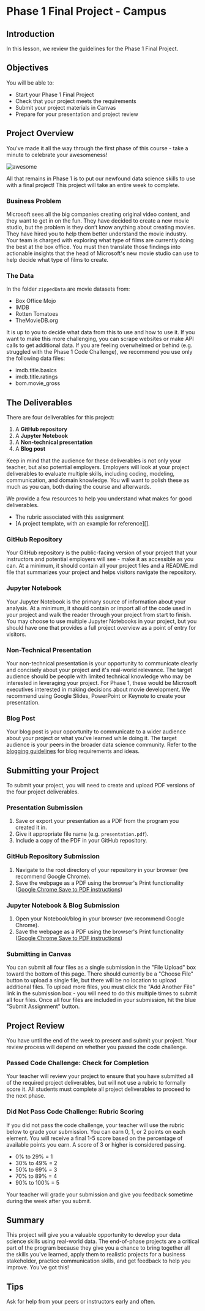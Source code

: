 # Phase 1 Final Project - Campus

## Introduction

In this lesson, we review the guidelines for the Phase 1 Final Project.

## Objectives

You will be able to:

* Start your Phase 1 Final Project
* Check that your project meets the requirements
* Submit your project materials in Canvas
* Prepare for your presentation and project review

## Project Overview

You've made it all the way through the first phase of this course - take a minute to celebrate your awesomeness!

![awesome](https://raw.githubusercontent.com/learn-co-curriculum/dsc-phase-1-project-campus/master/awesome.gif)

All that remains in Phase 1 is to put our newfound data science skills to use with a final project! This project will take an entire week to complete. 

### Business Problem

Microsoft sees all the big companies creating original video content, and they want to get in on the fun. They have decided to create a new movie studio, but the problem is they don’t know anything about creating movies. They have hired you to help them better understand the movie industry.
Your team is charged with exploring what type of films are currently doing the best at the box office. You must then translate those findings into actionable insights that the head of Microsoft's new movie studio can use to help decide what type of films to create.

### The Data

In the folder `zippedData` are movie datasets from:

* Box Office Mojo
* IMDB
* Rotten Tomatoes
* TheMovieDB.org

It is up to you to decide what data from this to use and how to use it. If you want to make this more challenging, you can scrape websites or make API calls to get additional data. If you are feeling overwhelmed or behind (e.g. struggled with the Phase 1 Code Challenge), we recommend you use only the following data files:

* imdb.title.basics
* imdb.title.ratings
* bom.movie_gross

## The Deliverables

There are four deliverables for this project:

1. A **GitHub repository**
2. A **Jupyter Notebook**
3. A **Non-technical presentation**
4. A **Blog post**

Keep in mind that the audience for these deliverables is not only your teacher, but also potential employers. Employers will look at your project deliverables to evaluate multiple skills, including coding, modeling, communication, and domain knowledge. You will want to polish these as much as you can, both during the course and afterwards.

We provide a few resources to help you understand what makes for good deliverables. 
- The rubric associated with this assignment 
- [A project template, with an example for reference][]. 

### GitHub Repository

Your GitHub repository is the public-facing version of your project that your instructors and potential employers will see - make it as accessible as you can. At a minimum, it should contain all your project files and a README.md file that summarizes your project and helps visitors navigate the repository. 

### Jupyter Notebook

Your Jupyter Notebook is the primary source of information about your analysis. At a minimum, it should contain or import all of the code used in your project and walk the reader through your project from start to finish. You may choose to use multiple Jupyter Notebooks in your project, but you should have one that provides a full project overview as a point of entry for visitors.

### Non-Technical Presentation

Your non-technical presentation is your opportunity to communicate clearly and concisely about your project and it's real-world relevance. The target audience should be people with limited technical knowledge who may be interested in leveraging your project. For Phase 1, these would be Microsoft executives interested in making decisions about movie development. We recommend using Google Slides, PowerPoint or Keynote to create your presentation.

### Blog Post

Your blog post is your opportunity to communicate to a wider audience about your project or what you've learned while doing it. The target audience is your peers in the broader data science community. Refer to the [blogging guidelines][] for blog requirements and ideas.

## Submitting your Project

To submit your project, you will need to create and upload PDF versions of the four project deliverables. 

### Presentation Submission

1. Save or export your presentation as a PDF from the program you created it in. 
2. Give it appropriate file name (e.g. `presentation.pdf`).
3. Include a copy of the PDF in your GitHub repository.

### GitHub Repository Submission

1. Navigate to the root directory of your repository in your browser (we recommend Google Chrome).
2. Save the webpage as a PDF using the browser's Print functionality ([Google Chrome Save to PDF instructions])

### Jupyter Notebook & Blog Submission

1. Open your Notebook/blog in your browser (we recommend Google Chrome).
2. Save the webpage as a PDF using the browser's Print functionality ([Google Chrome Save to PDF instructions])

### Submitting in Canvas

You can submit all four files as a single submission in the "File Upload" box toward the bottom of this page. There should currently be a "Choose File" button to upload a single file, but there will be no location to upload additional files. To upload more files, you must click the "Add Another File" link in the submission box - you will need to do this multiple times to submit all four files. Once all four files are included in your submission, hit the blue "Submit Assignment" button.

## Project Review

You have until the end of the week to present and submit your project. Your review process will depend on whether you passed the code challenge.

### Passed Code Challenge: Check for Completion

Your teacher will review your project to ensure that you have submitted all of the required project deliverables, but will not use a rubric to formally score it. All students must complete all project deliverables to proceed to the next phase. 

### Did Not Pass Code Challenge: Rubric Scoring

If you did not pass the code challenge, your teacher will use the rubric below to grade your submission. You can earn 0, 1, or 2 points on each element. You will receive a final 1-5 score based on the percentage of available points you earn. A score of 3 or higher is considered passing.

*  0% to 29% = 1
* 30% to 49% = 2
* 50% to 69% = 3
* 70% to 89% = 4
* 90% to 100% = 5

Your teacher will grade your submission and give you feedback sometime during the week after you submit.

## Summary

This project will give you a valuable opportunity to develop your data science skills using real-world data. The end-of-phase projects are a critical part of the program because they give you a chance to bring together all the skills you've learned, apply them to realistic projects for a business stakeholder, practice communication skills, and get feedback to help you improve. You've got this!

## Tips

Ask for help from your peers or instructors early and often.

[a template for you to use, with an example for reference]: https://github.com/learn-co-curriculum/dsc-project-template 
[blogging guidelines]: https://github.com/learn-co-curriculum/dsc-welcome-blogging-v2-1
[Google Chrome Save to PDF instructions]: https://www.wikihow.com/Save-a-Web-Page-as-a-PDF-in-Google-Chrome
